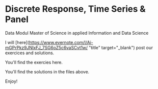 # Discrete Response, Time Series & Panel 
Data Modul Master of Science in applied Information and Data Science

I will [here](https://www.evernote.com/l/Ai-mGPrPkz9JNIxFJ_7SG6oZ5c6vaSCvt1w/ "title" target="_blank") post our exercices and solutions.

You'll find the exercies here.

You'll find the solutions in the files above. 

Enjoy!
